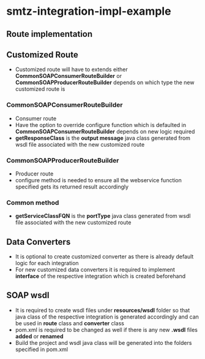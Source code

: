 # smtz-integration-impl-example

## Route implementation
## Customized Route
- Customized route will have to extends either **CommonSOAPConsumerRouteBuilder** or **CommonSOAPProducerRouteBuilder** depends on which type the new customized route is

### CommonSOAPConsumerRouteBuilder
- Consumer route
- Have the option to override configure function which is defaulted in **CommonSOAPConsumerRouteBuilder** depends on new logic required
- **getResponseClass** is the **output message** java class generated from wsdl file associated with the new customized route

### CommonSOAPProducerRouteBuilder
- Producer route
- configure method is needed to ensure all the webservice function specified gets its returned result accordingly

### Common method
- **getServiceClassFQN** is the **portType** java class generated from wsdl file associated with the new customized route

## Data Converters
- It is optional to create customized converter as there is already default logic for each integration
- For new customized data converters it is required to implement **interface** of the respective integration which is created beforehand

## SOAP wsdl
- It is required to create wsdl files under **resources/wsdl** folder so that java class of the respective integration is generated accordingly and can be used in **route** class and **converter** class
- pom.xml is required to be changed as well if there is any new **.wsdl** files **added** or **renamed**
- Build the project and wsdl java class will be generated into the folders specified in pom.xml
